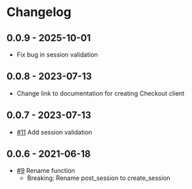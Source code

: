# Changelog

## 0.0.9 - 2025-10-01
* Fix bug in session validation

## 0.0.8 - 2023-07-13
* Change link to documentation for creating Checkout client

## 0.0.7 - 2023-07-13
* [#11](https://github.com/Dintero/Dintero.Python.SDK/pull/11) Add session validation

## 0.0.6 - 2021-06-18
* [#9](https://github.com/Dintero/Dintero.Python.SDK/pull/9) Rename function
  * Breaking: Rename post_session to create_session
